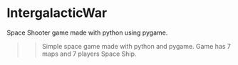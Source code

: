 # IntergalacticWar
Space Shooter game made with python using pygame.

>> Simple space game made with python and pygame.
>> Game has 7 maps and 7 players Space Ship.
